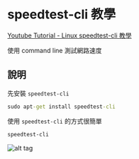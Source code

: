 # speedtest-cli 教學

[Youtube Tutorial - Linux speedtest-cli 教學](https://youtu.be/qOJdGSxHj6Q)

使用 command line 測試網路速度

## 說明

先安裝 `speedtest-cli`

```cmd
sudo apt-get install speedtest-cli
```

使用 `speedtest-cli` 的方式很簡單

```cmd
speedtest-cli
```

![alt tag](https://i.imgur.com/bloPnpf.png)

